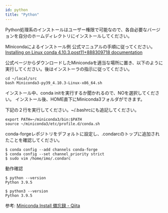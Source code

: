 ```yaml
---
id: python
title: "Python"
---
```


Python処理系のインストールはユーザー権限で可能なので、各自必要なバージョンを自分のホームディレクトリにインストールしてください。

 
 
 MInicondaによるインストール例 
 公式マニュアルの手順に従ってください。 [Installing on Linux conda 4.10.3.post11+888309718 documentation](https://conda.io/projects/conda/en/latest/user-guide/install/linux.html)
 
 公式ページからダウンロードしたMinicondaを適当な場所に置き、以下のように実行してください。後はインストーラの指示に従ってください。
 
 ```
 cd ~/local/src
 bash Miniconda3-py39_4.10.3-Linux-x86_64.sh
 ```
 
 インストール中、conda initを実行するか聞かれるので、NOを選択してください。
 インストール後、HOME直下にMiniconda3フォルダができます。
 
 下記の２行を実行してください。~/.bashrcにも追記してください。
 
 ```
 export PATH=~/miniconda3/bin:$PATH
 source ~/miniconda3/etc/profile.d/conda.sh
 ```
  
conda-forgeレポジトリをデフォルトに設定し、.condarcのトップに追加されたことを確認してください。

```
$ conda config --add channels conda-forge
$ conda config --set channel_priority strict
$ sudo vim /home/imo/.condarc
```

動作確認

```
$ python --version 
Python 3.9.5 

$ python3 --version 
Python 3.9.5 
```

参考:  [Miniconda Install 備忘録 - Qiita](https://qiita.com/Ihmon/items/11074e1a4c0e397d934f)

